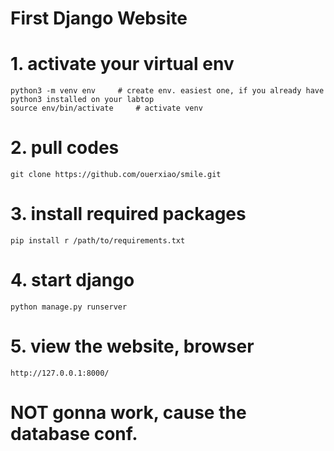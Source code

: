 # First Django Website

# 1. activate your virtual env
	python3 -m venv env     # create env. easiest one, if you already have python3 installed on your labtop
	source env/bin/activate     # activate venv

# 2. pull codes 
	git clone https://github.com/ouerxiao/smile.git


# 3. install required packages
	pip install r /path/to/requirements.txt

# 4. start django 
	python manage.py runserver 

# 5. view the website, browser
    http://127.0.0.1:8000/

# NOT gonna work, cause the database conf. 
